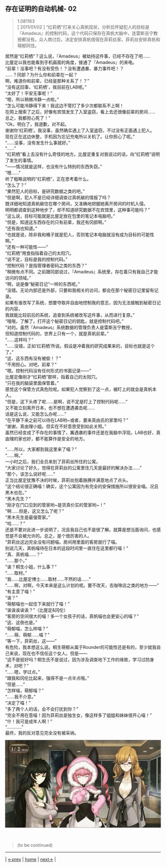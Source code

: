 ## 存在证明的自动机械- 02
> 1.081163  
> [ 2011/01/02 ] “红莉栖”打来关心真帆现状，分析后怀疑犯人的目标是『Amadeus』的控制代码，这个代码只保存在真帆大脑中，连雷斯吉宁教授都没有。众人商讨后，决定安排真帆借宿在菲莉丝家。菲莉丝安排真帆和萌郁同住。

居然是“红莉栖”？这么说，『Amadeus』被劫持这件事，已经不存在了吧……  
比屋定以我也能看到手机画面的角度，接通了『Amadeus』的来电。  
“前辈！没事吧？有没有受伤！？没有遭遇暴、暴力事件吧！？  
 ……？冈部？为什么你和前辈在一起？  
 啊，难道你和前辈，已经是那种关系了！？”  
“没有这回事，‘红莉栖’，我目前在LAB呢。”  
“太好了！平安无事呢！”  
“嗯，所以稍微冷静一点啦。”  
“怎么可能冷静得下来！我这边不管打了多少次都联系不上啊！  
 在网上搜索了之后，好像有宾馆发生了入室盗窃，看上去还很像前辈的房间……  
 总之，我都担心死了！”  
“Ok，明白了，我道歉，对不起。  
 谢谢你‘红莉栖’。我没事，虽然确实遇上了入室盗窃，不过没有正面遇上犯人。  
 现在正在这边休整，手机因为忘记充电所以关机了。让你担心了呢。”  
“……没事，没有发生什么事就好。”  
“……”  
“红莉栖”看上去没有什么奇怪的地方。比屋定重复对我说过的话，向“红莉栖”说明了发生的事情。  
“——情况就是这样，也没有什么特别的东西失窃。”  
“嗯……”  
听了粗略说明的“红莉栖”，正在思考着什么。  
“怎么了？”  
“果然犯人的目标，是研究数据之类的吧。”  
“但是啊，犯人不是已经详细调查过真帆碳的情报了吗？  
 既详细地知道真帆碳住在哪个房间，又准确地把握她离开房间的时机入侵。  
 明明都调查到这种地步了，却不知道研究数据不在宾馆里，这种事可能吗？”  
“这么说，目标可能就是比屋定放在包里的笔记本电脑吧。”  
“但是，知道这东西存在的只有前辈，我还有冈部啊。”  
“还有我也知道。”  
“也就是说，除非我和桶子就是犯人，否则笔记本电脑就没有成为目标的可能性啊。”  
“还有一种可能性——”  
“红莉栖”用食指指着自己的太阳穴。  
“说不定，目标是我的控制代码。”  
“控制代码？是指管理者密码之类的东西？”  
“稍微有点不同。之前跟冈部说过，『Amadeus』系统里，存在着只有我自己才能访问的领域。”  
“啊，说是像“秘密日记”一样的东西呢。”  
“没错。无论内部还是外部，只要和我相关的访问，都会在那个秘密日记里留有记录。  
 如果有谁改写了系统，想要夺取并自由地控制我的意志，因为无法接触到秘密日记的内容，  
 我就能比较前后的系统，追查到系统被改写这件事，从而进行复原。”  
“哦哦，了解了。打开这个秘密日记的钥匙，就是控制代码吧。”  
“对的。虽然『Amadeus』系统数据的管理负责人是雷斯吉宁教授，  
 但知道控制代码的，世界上只有一个，就是真帆前辈。”  
“……这样吗？”  
“……没错，正如‘红莉栖’所说。假设是冲着我的研究成果来的，目标也就是这个了。”  
“这、这东西有没有被偷！？”  
“不用担心。对吧，前辈？”  
“嗯。控制代码没有任何形式的书面记录——”  
比屋定像刚才“红莉栖”那样，指着自己的太阳穴。  
“只在我的脑袋里面保管着。”  
感觉这个保管方式真危险呢。如果犯人觉察到了这一点，被盯上的就会是真帆本人。  
“但是，这下头疼了呢……是啊，说不定是盯上了控制代码呢……”  
 又不能立刻离开日本，也不想在遭遇袭击呢……  
 话是这么说，又能怎么办呢……”  
“在平静下来之前可以待在LAB哟~或者，要来真由氏的家里吗？”  
“谢谢，真由理小姐。但实在不好意思受到如此关照。”  
虽然已经变成了不存在的事情了，篝遇袭的事件还是在我脑中浮现。LAB也好，真由理的家也好，都不能算作是安全的地方。  

“……所以，大家都到我这里来了喵？”  
“……啊。”  
一小时之后，我们全员来到了菲莉丝所住的公寓。  
“大家讨论了好久，觉得在菲莉丝的公寓里住几天是最好的解决办法……”  
“那个，该怎么说好呢……”  
正当比屋定犹豫不决的时候，菲莉丝抱着胳膊并满意地点了点头。  
“这个结论很正确喵！确实，这个公寓因为有完全的安保措施所以很安全喵。况且黑木也在。”  
“黑木先生？”  
“刚才在门口见到的管家哟~是货真价实的管家哟~！”  
“啊……但是，这又怎么了呢？”  
“黑木先生是最强管家。”  
“哈……？”  
还是不要对此进一步说明了，况且我自己也不是很了解。就算是想当面询问，也感觉是不会被允许的。总之，是个很厉害的人。  
“菲莉丝这边完全没有问题喵。房间用里面的客房就行了喵。  
 别说几天，真帆喵待在日本的这段时间里一直住在这里都行喵！”  
“真、真帆喵……？”  
“……那个。”  
“诶？桐生小姐，什么事？”  
“……取材。”  
“我……比屋定博士……取材……不然的话……”  
“……啊，对啊，今天本来是这么计划的呢。要不改天，去咖啡店之类的地方——”  
“有主意了喵！”  
“诶？”  
“萌郁喵也一起住下来就行了喵！”  
“诶诶诶诶诶？”（比屋定&冈伦）  
“客房的空间很大的喵！多一个女孩子的话，真帆喵也会更安心的喵？”  
“这、这倒也是。”  
“萌郁喵，怎么样喵？”  
“……萌、萌郁……喵？”  
“等一下，菲莉丝，这——”  
有危险，我本想这么说。桐生萌郁从属于Rounder的可能性还是有的，至少就我自己来说，现在也不信任这个女人。但是——  
“这不是挺好吗？桐生氏不是说过，因为涉及调查地下工作的缘故，学习过防身术，对吧？”  
“……嗯，学过点。”  
“跟我和冈伦比起来，强得不是一点半点哦。”  
“但是……”  
“怎样喵，萌郁喵？”  
“……我不介意。”  
“决定了喵！”  
“多了两个人的话，会不会打扰到你？”  
“完全不用在意喵！因为菲莉丝是独生女，像这样多了姐姐和妹妹很开心喵！”  
“什！我可是成年人啊！”  
“…………”  
最终，我的反对意见完全没有被采纳。  

![](../img/0076-1.png)


<br/>

> (to be continued)
---

| [←prev](./0075) | [home](../../) | [next→](./0077) |
